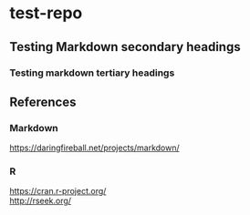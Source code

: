 # test-repo
## Testing Markdown secondary headings
### Testing markdown tertiary headings

## References
### Markdown
<https://daringfireball.net/projects/markdown/>

### R
https://cran.r-project.org/ <br/>
<http://rseek.org/>
